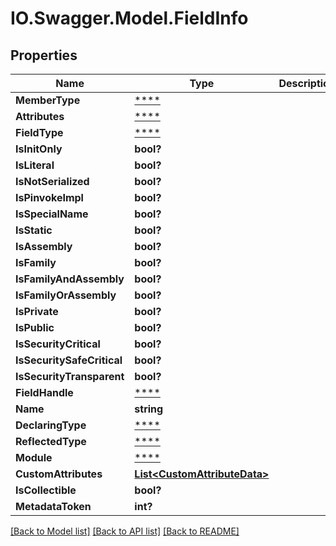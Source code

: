 # IO.Swagger.Model.FieldInfo
## Properties

Name | Type | Description | Notes
------------ | ------------- | ------------- | -------------
**MemberType** | [****](.md) |  | [optional] 
**Attributes** | [****](.md) |  | [optional] 
**FieldType** | [****](.md) |  | [optional] 
**IsInitOnly** | **bool?** |  | [optional] 
**IsLiteral** | **bool?** |  | [optional] 
**IsNotSerialized** | **bool?** |  | [optional] 
**IsPinvokeImpl** | **bool?** |  | [optional] 
**IsSpecialName** | **bool?** |  | [optional] 
**IsStatic** | **bool?** |  | [optional] 
**IsAssembly** | **bool?** |  | [optional] 
**IsFamily** | **bool?** |  | [optional] 
**IsFamilyAndAssembly** | **bool?** |  | [optional] 
**IsFamilyOrAssembly** | **bool?** |  | [optional] 
**IsPrivate** | **bool?** |  | [optional] 
**IsPublic** | **bool?** |  | [optional] 
**IsSecurityCritical** | **bool?** |  | [optional] 
**IsSecuritySafeCritical** | **bool?** |  | [optional] 
**IsSecurityTransparent** | **bool?** |  | [optional] 
**FieldHandle** | [****](.md) |  | [optional] 
**Name** | **string** |  | [optional] 
**DeclaringType** | [****](.md) |  | [optional] 
**ReflectedType** | [****](.md) |  | [optional] 
**Module** | [****](.md) |  | [optional] 
**CustomAttributes** | [**List&lt;CustomAttributeData&gt;**](CustomAttributeData.md) |  | [optional] 
**IsCollectible** | **bool?** |  | [optional] 
**MetadataToken** | **int?** |  | [optional] 

[[Back to Model list]](../README.md#documentation-for-models) [[Back to API list]](../README.md#documentation-for-api-endpoints) [[Back to README]](../README.md)

